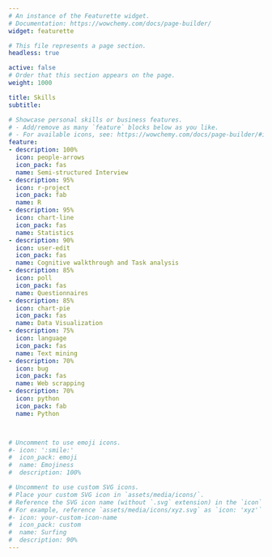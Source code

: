 ```yaml
---
# An instance of the Featurette widget.
# Documentation: https://wowchemy.com/docs/page-builder/
widget: featurette

# This file represents a page section.
headless: true

active: false
# Order that this section appears on the page.
weight: 1000

title: Skills
subtitle:

# Showcase personal skills or business features.
# - Add/remove as many `feature` blocks below as you like.
# - For available icons, see: https://wowchemy.com/docs/page-builder/#icons
feature:
- description: 100%
  icon: people-arrows
  icon_pack: fas
  name: Semi-structured Interview
- description: 95%
  icon: r-project
  icon_pack: fab
  name: R
- description: 95%
  icon: chart-line
  icon_pack: fas
  name: Statistics
- description: 90%
  icon: user-edit
  icon_pack: fas
  name: Cognitive walkthrough and Task analysis
- description: 85%
  icon: poll
  icon_pack: fas
  name: Questionnaires
- description: 85%
  icon: chart-pie
  icon_pack: fas
  name: Data Visualization
- description: 75%
  icon: language
  icon_pack: fas
  name: Text mining
- description: 70%
  icon: bug
  icon_pack: fas
  name: Web scrapping
- description: 70%
  icon: python
  icon_pack: fab
  name: Python



# Uncomment to use emoji icons.
#- icon: ':smile:'
#  icon_pack: emoji
#  name: Emojiness
#  description: 100% 

# Uncomment to use custom SVG icons.
# Place your custom SVG icon in `assets/media/icons/`.
# Reference the SVG icon name (without `.svg` extension) in the `icon` field.
# For example, reference `assets/media/icons/xyz.svg` as `icon: 'xyz'`
#- icon: your-custom-icon-name
#  icon_pack: custom
#  name: Surfing
#  description: 90%
---
```

